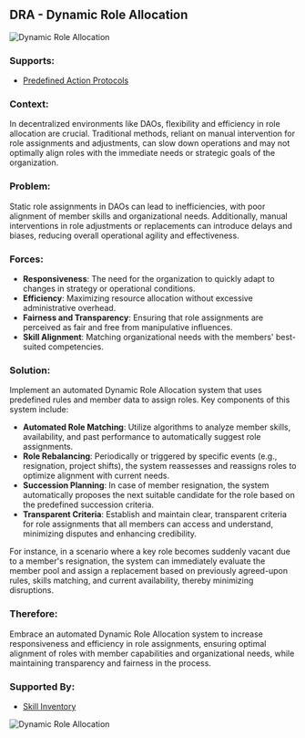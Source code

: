 ## DRA - Dynamic Role Allocation

![Dynamic Role Allocation](./output/illustrations/dynamic_role_allocation.png)

### Supports:

* [Predefined Action Protocols](./predefined_action_protocols.html)

### Context:

In decentralized environments like DAOs, flexibility and efficiency in role allocation are crucial. Traditional methods, reliant on manual intervention for role assignments and adjustments, can slow down operations and may not optimally align roles with the immediate needs or strategic goals of the organization.

### Problem:

Static role assignments in DAOs can lead to inefficiencies, with poor alignment of member skills and organizational needs. Additionally, manual interventions in role adjustments or replacements can introduce delays and biases, reducing overall operational agility and effectiveness.

### Forces:

- **Responsiveness**: The need for the organization to quickly adapt to changes in strategy or operational conditions.
- **Efficiency**: Maximizing resource allocation without excessive administrative overhead.
- **Fairness and Transparency**: Ensuring that role assignments are perceived as fair and free from manipulative influences.
- **Skill Alignment**: Matching organizational needs with the members' best-suited competencies.

### Solution:

Implement an automated Dynamic Role Allocation system that uses predefined rules and member data to assign roles. Key components of this system include:

- **Automated Role Matching**: Utilize algorithms to analyze member skills, availability, and past performance to automatically suggest role assignments.
- **Role Rebalancing**: Periodically or triggered by specific events (e.g., resignation, project shifts), the system reassesses and reassigns roles to optimize alignment with current needs.
- **Succession Planning**: In case of member resignation, the system automatically proposes the next suitable candidate for the role based on the predefined succession criteria.
- **Transparent Criteria**: Establish and maintain clear, transparent criteria for role assignments that all members can access and understand, minimizing disputes and enhancing credibility.

For instance, in a scenario where a key role becomes suddenly vacant due to a member's resignation, the system can immediately evaluate the member pool and assign a replacement based on previously agreed-upon rules, skills matching, and current availability, thereby minimizing disruptions.

### Therefore:

Embrace an automated Dynamic Role Allocation system to increase responsiveness and efficiency in role assignments, ensuring optimal alignment of roles with member capabilities and organizational needs, while maintaining transparency and fairness in the process.

### Supported By:

* [Skill Inventory](./skill_inventory.html)

![Dynamic Role Allocation](./output/dynamic_role_allocation_specific_graph.png)